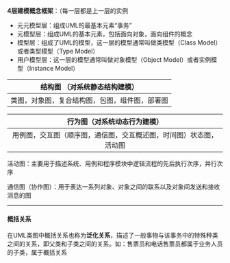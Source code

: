 **4层建模概念框架**：（每一层都是上一层的实例

   * 元元模型层：组成UML的最基本元素“事务”
   * 元模型层：组成UML的基本元素，包括面向对象，面向组件的概念
   * 模型层：组成了UML的模型，这一层的模型通常叫做类模型（Class Model）或者类型模型（Type Model）
   * 用户模型层：这一层的模型通常叫做对象模型（Object Model）或者实例模型（Instance Model）





|         结构图  （对系统静态结构建模）         |
| :--------------------------------------------: |
| 类图，对象图，复合结构图，包图，组件图，部署图 |











|                 行为图（对系统动态行为建模）                 |
| :----------------------------------------------------------: |
| 用例图，交互图（顺序图，通信图，交互概述图，时间图）状态图，活动图 |

活动图：主要用于描述系统、用例和程序模块中逻辑流程的先后执行次序，并行次序

通信图（协作图）：用于表达一系列对象、对象之间的联系以及对象间发送和接收消息的图



----

#### 概括关系

​	在UML类图中概括关系也称为**泛化关系**，描述了一般事物与该事务中的特殊种类之间的关系，即父类和子类之间的关系。如：售票员和电话售票员都属于业务人员的子类，属于概括关系
